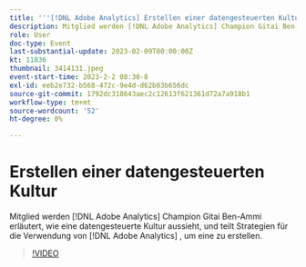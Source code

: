 ```yaml
---
title: '''[!DNL Adobe Analytics] Erstellen einer datengesteuerten Kultur"'
description: Mitglied werden [!DNL Adobe Analytics] Champion Gitai Ben-Ammi erläutert, wie eine datengesteuerte Kultur aussieht, und teilt Strategien für die Verwendung von [!DNL Adobe Analytics] , um eine zu erstellen.
role: User
doc-type: Event
last-substantial-update: 2023-02-09T00:00:00Z
kt: 11836
thumbnail: 3414131.jpeg
event-start-time: 2023-2-2 08:30-8
exl-id: eeb2e732-b568-472c-9e4d-d62b03b656dc
source-git-commit: 1792dc318643aec2c12613f621361d72a7a918b1
workflow-type: tm+mt
source-wordcount: '52'
ht-degree: 0%

---
```


# Erstellen einer datengesteuerten Kultur

Mitglied werden [!DNL Adobe Analytics] Champion Gitai Ben-Ammi erläutert, wie eine datengesteuerte Kultur aussieht, und teilt Strategien für die Verwendung von [!DNL Adobe Analytics] , um eine zu erstellen.

>[!VIDEO](https://video.tv.adobe.com/v/3414131/?quality=12&learn=on)
